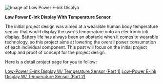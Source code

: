 ![Image of Low Power E-ink Displya](https://hackster.imgix.net/uploads/attachments/939457/cover_CwK5BkdXww.jpg?auto=compress%2Cformat&w=900&h=675&fit=min)

**Low Power E-ink Display With Temperature Sensor**

The initial project design was aimed at a wearable human body temperature sensor that would display the user's temperature onto an electronic ink display. Battery life has always been an obstacle when it comes to wearable technology, so this project aims at lowering the overall power consumption of each individual component. This post will focus on the initial project setup and proof of concept for the project design.

Here is a detail project page for you to follow:

[Low-Power E-ink Display W/ Temperature Sensor (Part 1)](https://www.hackster.io/169209/low-power-e-ink-display-w-temperature-sensor-part-1-8d2500)
[Low-Power E-ink Display W/ Temperature Sensor (Part 2)](https://www.hackster.io/172196/human-body-temperature-to-e-ink-display-part-2-160940)
